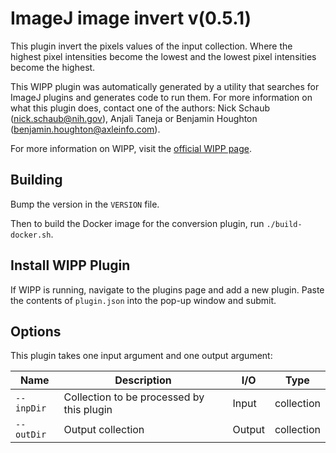 # ImageJ image invert v(0.5.1)

This plugin invert the pixels values of the input collection. Where the highest
pixel intensities become the lowest and the lowest pixel intensities become the
highest.

This WIPP plugin was automatically generated by a utility that searches for
ImageJ plugins and generates code to run them. For more information on what this
plugin does, contact one of the authors: Nick Schaub (nick.schaub@nih.gov),
Anjali Taneja or Benjamin Houghton (benjamin.houghton@axleinfo.com).

For more information on WIPP, visit the [official WIPP page](https://isg.nist.gov/deepzoomweb/software/wipp).

## Building

Bump the version in the `VERSION` file.

Then to build the Docker image for the conversion plugin, run
`./build-docker.sh`.

## Install WIPP Plugin

If WIPP is running, navigate to the plugins page and add a new plugin.
Paste the contents of `plugin.json` into the pop-up window and submit.

## Options

This plugin takes one input argument and one output argument:

| Name          | Description                                | I/O    | Type       |
| ------------- | ------------------------------------------ | ------ | ---------- |
| `--inpDir`    | Collection to be processed by this plugin  | Input  | collection |
| `--outDir`    | Output collection                          | Output | collection |
